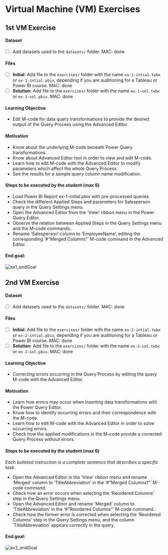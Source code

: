 # Virtual Machine (VM) Exercises

## 1st VM Exercise

#### Dataset

- [ ] Add datasets used to the `datasets/` folder. MAC: done

#### Files

- [ ] **Initial**: Add file to the `exercises/`  folder with the name `ex-1-intial.twbx` or `ex-1-intial.pbix`, depending if you are auditioning for a Tableau or Power BI course. MAC: done
- [ ] **Solution**: Add file to the `exercises/`  folder with the name `ex-1-sol.twbx` or `ex-1-sol.pbix`. MAC: done

#### Learning Objective

- Edit M-code for data query transformations to provide the desired output of the Query Process using the Advanced Editor.

#### Motivation

- Know about the underlying M-code beneath Power Query transformations. 
- Know about Advanced Editor tool in order to view and edit M-code.
- Learn how to edit M-code with the Advanced Editor to modify parameters which affect the whole Query Process.
- See the results for a sample query column name modification.

#### Steps to be executed by the student (max 6)

- Load Power BI Report ex-1-initial.pbix with pre-processed queries.
- Check the different Applied Steps and parameters for Salesperson query in the Query Settings menu.
- Open the Advanced Editor from the ‘View’ ribbon menu in the Power Query Editor.
- Observe the relation between Applied Steps in the Query Settings menu and the M-code commands.
- Rename ‘Salesperson’ column to ‘EmployeeName’, editing the corresponding ‘#”Merged Columns”’ M-code command in the Advanced Editor.

#### End goal:

![ex1_endGoal](https://github.com/macuguero/sme-bi-course-application/dev_macuguero/ex1.png)


## 2nd VM Exercise

#### Dataset

- [ ] Add datasets used to the `datasets/` folder. MAC: done

#### Files

- [ ] **Initial**: Add file to the `exercises/`  folder with the name `ex-2-intial.twbx` or `ex-2-intial.pbix`, depending if you are auditioning for a Tableau or Power BI course. MAC: done
- [ ] **Solution**: Add file to the `exercises/`  folder with the name `ex-2-sol.twbx` or `ex-2-sol.pbix`. MAC: done

#### Learning Objective

- Correcting errors occurring in the Query Process by editing the query M-code with the Advanced Editor.

#### Motivation

- Learn how errors may occur when inserting data transformations with the Power Query Editor.
- Know how to identify occurring errors and their correspondence with the M-code.
- Learn how to edit M-code with the Advanced Editor in order to solve occurring errors.
- Check how the applied modifications in the M-code provide a corrected Query Process without errors.

#### Steps to be executed by the student (max 6)

*Each bulleted instruction is a complete sentence that describes a specific task.*

- Open the Advanced Editor in the ‘View’ ribbon menu and rename ‘Merged’ column to ‘TitleAbbreviation’ in the ‘#”Merged Columns1”’ M-code command. 
- Check how an error occurs when selecting the ‘Reordered Columns’ step in the Query Settings menu.
- Open the Advanced Editor and rename ‘Merged’ column to ‘TitleAbbreviation’ in the ‘#”Reordered Columns”’ M-code command.
- Check how the former error is corrected when selecting the ‘Reordered Columns’ step in the Query Settings menu, and the column ‘TitleAbbreviation’ appears correctly in the query.

#### End goal:

![ex2_endGoal](https://github.com/macuguero/sme-bi-course-application/dev_macuguero/ex2.png)


